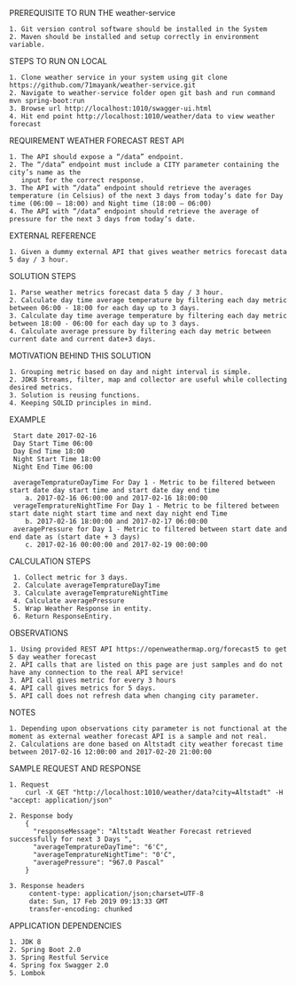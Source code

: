 PREREQUISITE TO RUN THE weather-service

    1. Git version control software should be installed in the System
    2. Maven should be installed and setup correctly in environment variable.

STEPS TO RUN ON LOCAL

    1. Clone weather service in your system using git clone https://github.com/71mayank/weather-service.git
    2. Navigate to weather-service folder open git bash and run command mvn spring-boot:run
    3. Browse url http://localhost:1010/swagger-ui.html
    4. Hit end point http://localhost:1010/weather/data to view weather forecast

REQUIREMENT WEATHER FORECAST REST API

    1. The API should expose a “/data” endpoint.
    2. The “/data” endpoint must include a CITY parameter containing the city’s name as the
       input for the correct response.
    3. The API with “/data” endpoint should retrieve the averages temperature (in Celsius) of the next 3 days from today’s date for Day time (06:00 – 18:00) and Night time (18:00 – 06:00)
    4. The API with “/data” endpoint should retrieve the average of pressure for the next 3 days from today’s date.


EXTERNAL REFERENCE

    1. Given a dummy external API that gives weather metrics forecast data 5 day / 3 hour.

SOLUTION STEPS

    1. Parse weather metrics forecast data 5 day / 3 hour.
    2. Calculate day time average temperature by filtering each day metric between 06:00 - 18:00 for each day up to 3 days.
    3. Calculate day time average temperature by filtering each day metric between 18:00 - 06:00 for each day up to 3 days.
    4. Calculate average pressure by filtering each day metric between current date and current date+3 days.

MOTIVATION BEHIND THIS SOLUTION

    1. Grouping metric based on day and night interval is simple.
    2. JDK8 Streams, filter, map and collector are useful while collecting desired metrics.
    3. Solution is reusing functions.
    4. Keeping SOLID principles in mind.

EXAMPLE

     Start date 2017-02-16
     Day Start Time 06:00
     Day End Time 18:00
     Night Start Time 18:00
     Night End Time 06:00
    
     averageTempratureDayTime For Day 1 - Metric to be filtered between start date day start time and start date day end time 
        a. 2017-02-16 06:00:00 and 2017-02-16 18:00:00
     verageTempratureNightTime For Day 1 - Metric to be filtered between start date night start time and next day night end Time 
        b. 2017-02-16 18:00:00 and 2017-02-17 06:00:00
     averagePressure for Day 1 - Metric to filtered between start date and end date as (start date + 3 days)
        c. 2017-02-16 00:00:00 and 2017-02-19 00:00:00

CALCULATION STEPS
    
     1. Collect metric for 3 days.
     2. Calculate averageTempratureDayTime
     3. Calculate averageTempratureNightTime
     4. Calculate averagePressure
     5. Wrap Weather Response in entity.
     6. Return ResponseEntiry.


OBSERVATIONS

    1. Using provided REST API https://openweathermap.org/forecast5 to get 5 day weather forecast
    2. API calls that are listed on this page are just samples and do not have any connection to the real API service!
    3. API call gives metric for every 3 hours
    4. API call gives metrics for 5 days.
    5. API call does not refresh data when changing city parameter.
    
NOTES

    1. Depending upon observations city parameter is not functional at the moment as external weather forecast API is a sample and not real.
    2. Calculations are done based on Altstadt city weather forecast time between 2017-02-16 12:00:00 and 2017-02-20 21:00:00
    

SAMPLE REQUEST AND RESPONSE

    1. Request    
        curl -X GET "http://localhost:1010/weather/data?city=Altstadt" -H "accept: application/json"
    
    2. Response body
        {
          "responseMessage": "Altstadt Weather Forecast retrieved successfully for next 3 Days ",
          "averageTempratureDayTime": "6'C",
          "averageTempratureNightTime": "0'C",
          "averagePressure": "967.0 Pascal"
        }
    
    3. Response headers    
         content-type: application/json;charset=UTF-8 
         date: Sun, 17 Feb 2019 09:13:33 GMT 
         transfer-encoding: chunked 
    
APPLICATION DEPENDENCIES

    1. JDK 8
    2. Spring Boot 2.0
    3. Spring Restful Service
    4. Spring fox Swagger 2.0
    5. Lombok

